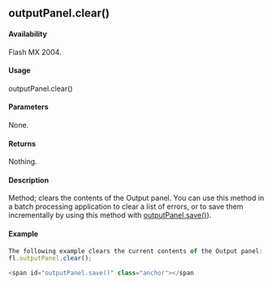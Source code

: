 ## outputPanel.clear()

#### Availability

Flash MX 2004.

#### Usage

outputPanel.clear()

#### Parameters

None.

#### Returns

Nothing.

#### Description

Method; clears the contents of the Output panel. You can use this method in a batch processing application to clear a list of errors, or to save them incrementally by using this method with [outputPanel.save()](#!AdobeDocs/developers-animatesdk-docs/test/outputPanel_object/outputPane1.md)).

#### Example

```javascript
The following example clears the current contents of the Output panel:
fl.outputPanel.clear();

<span id="outputPanel.save()" class="anchor"></span
```